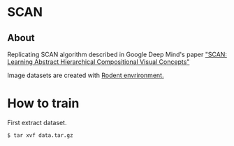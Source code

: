# SCAN

## About

Replicating SCAN algorithm described in Google Deep Mind's paper ["SCAN: Learning Abstract Hierarchical Compositional Visual Concepts"](https://arxiv.org/abs/1707.03389)



Image datasets are created with [Rodent envrironment. ](https://github.com/miyosuda/rodent/tree/master/examples/04_texture_replace)

# How to train

First extract dataset.

```
$ tar xvf data.tar.gz
```